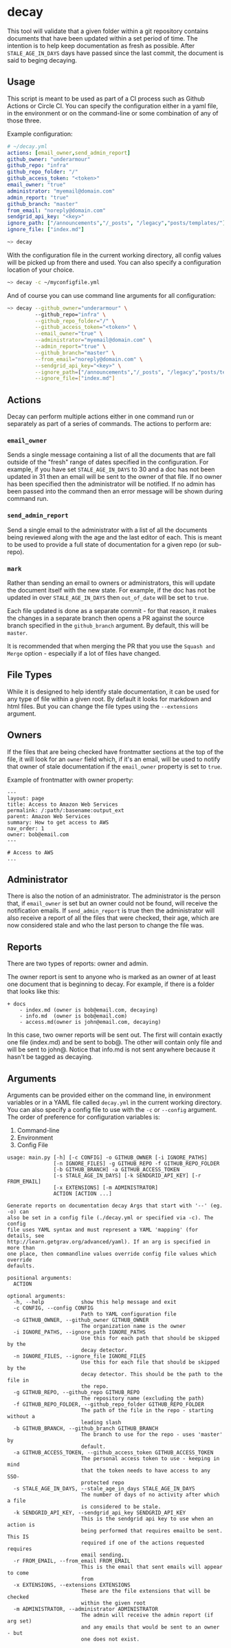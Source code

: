 # decay
This tool will validate that a given folder within a git repository contains documents that have been updated within a set period of time. The intention is to help keep documentation as fresh as possible.  After `STALE_AGE_IN_DAYS` days have passed since the last commit, the document is said to beging decaying.    

## Usage
This script is meant to be used as part of a CI process such as Github Actions or Circle CI.  You can specify the configuration either in a yaml file, in the environment or on the command-line or some combination of any of those three.    

Example configuration:

```yaml
# ~/decay.yml
actions: [email_owner,send_admin_report]
github_owner: "underarmour"
github_repo: "infra"
github_repo_folder: "/"
github_access_token: "<token>"
email_owner: "true"
administrator: "myemail@domain.com"
admin_report: "true"
github_branch: "master"
from_email: "noreply@domain.com"
sendgrid_api_key: "<key>"
ignore_path: ["/announcements","/_posts", "/legacy","posts/templates/"]
ignore_file: ["index.md"]
```
```bash
~> decay 
```

With the configuration file in the current working directory, all config values will be picked up from there and used.  You can
also specify a configuration location of your choice.

```bash
~> decay -c ~/myconfigfile.yml
```

And of course you can use command line arguments for all configuration:

```bash
~> decay --github_owner="underarmour" \ 
         --github_repo="infra" \
         --github_repo_folder="/" \
         --github_access_token="<token>" \
         --email_owner="true" \
         --administrator="myemail@domain.com" \
         --admin_report="true" \
         --github_branch="master" \
         --from_email="noreply@domain.com" \
         --sendgrid_api_key="<key>" \
         --ignore_path=["/announcements","/_posts", "/legacy","posts/templates/"] \
         --ignore_file=["index.md"] 
```

## Actions

Decay can perform multiple actions either in one command run or separately as part of a series of commands. The actions to perform are:

### `email_owner`
Sends a single message containing a list of all the documents that are fall outside of the "fresh" range of dates specified in the configuration.  For example, if you have set `STALE_AGE_IN_DAYS` to 30 and a doc has not been updated in 31 then an email will be sent to the owner of that file.  If no owner has been specified then the administrator will be notified. If no admin has been passed into the command then an error message will be shown during command run.

### `send_admin_report`
Send a single email to the administrator with a list of all the documents being reviewed along with the age and the last editor of each.  This is meant to be used to provide a full state of documentation for a given repo (or sub-repo).

### `mark`
Rather than sending an email to owners or administrators, this will update the document itself with the new state.  For example, if the doc has not be updated in over `STALE_AGE_IN_DAYS` then `out_of_date` will be set to `true`.  

Each file updated is done as a separate commit - for that reason, it makes the changes in a separate branch then opens a PR against the source branch specified in the `github_branch` argument.  By default, this will be `master`.  

It is recommended that when merging the PR that you use the `Squash and Merge` option - especially if a lot of files have changed.

## File Types
While it is designed to help identify stale documentation, it can be used for any type of file within a given root. By default it looks for markdown and html files.  But you can change the file types using the `--extensions` argument.  

## Owners
If the files that are being checked have frontmatter sections at the top of the file, it will look for an `owner` field which, if it's an email, will be used to notify that owner of stale documentation if the `email_owner` property is set to `true`.  

Example of frontmatter with owner property:
```
---
layout: page
title: Access to Amazon Web Services
permalink: /:path/:basename:output_ext
parent: Amazon Web Services
summary: How to get access to AWS
nav_order: 1
owner: bob@email.com
---

# Access to AWS
...

```

## Administrator
There is also the notion of an administrator.  The administrator is the person that, if `email_owner` is set but an owner could not be found, will receive the notification emails.  If `send_admin_report` is true then the administrator will also receive a report of all the files that were checked, their age, which are now considered stale and who the last person to change the file was.

## Reports
There are two types of reports: owner and admin.  

The owner report is sent to anyone who is marked as an owner of at least one document that is beginning to decay.  For example, if there is a folder that looks like this:

```
+ docs
    - index.md (owner is bob@email.com, decaying)
    - info.md  (owner is bob@email.com)
    - access.md(owner is john@email.com, decaying)
```

In this case, two owner reports will be sent out.  The first will contain exactly one file (index.md) and be sent to bob@.  The other will contain only file and will be sent to john@.  Notice that info.md is not sent anywhere because it hasn't be tagged as decaying. 


  
## Arguments

Arguments can be provided either on the command line, in environment variables or in a YAML file called `decay.yml` in the current working directory.  You can also specify a config file to use with the `-c` or `--config` argument.  The order of preference for configuration variables is:

1. Command-line
2. Environment
3. Config File

```
usage: main.py [-h] [-c CONFIG] -o GITHUB_OWNER [-i IGNORE_PATHS]
               [-n IGNORE_FILES] -g GITHUB_REPO -f GITHUB_REPO_FOLDER
               [-b GITHUB_BRANCH] -a GITHUB_ACCESS_TOKEN
               [-s STALE_AGE_IN_DAYS] [-k SENDGRID_API_KEY] [-r FROM_EMAIL]
               [-x EXTENSIONS] [-m ADMINISTRATOR]
               ACTION [ACTION ...]

Generate reports on documentation decay Args that start with '--' (eg. -o) can
also be set in a config file (./decay.yml or specified via -c). The config
file uses YAML syntax and must represent a YAML 'mapping' (for details, see
http://learn.getgrav.org/advanced/yaml). If an arg is specified in more than
one place, then commandline values override config file values which override
defaults.

positional arguments:
  ACTION

optional arguments:
  -h, --help            show this help message and exit
  -c CONFIG, --config CONFIG
                        Path to YAML configuration file
  -o GITHUB_OWNER, --github_owner GITHUB_OWNER
                        The organization name is the owner
  -i IGNORE_PATHS, --ignore_path IGNORE_PATHS
                        Use this for each path that should be skipped by the
                        decay detector.
  -n IGNORE_FILES, --ignore_file IGNORE_FILES
                        Use this for each file that should be skipped by the
                        decay detector. This should be the path to the file in
                        the repo.
  -g GITHUB_REPO, --github_repo GITHUB_REPO
                        The repository name (excluding the path)
  -f GITHUB_REPO_FOLDER, --github_repo_folder GITHUB_REPO_FOLDER
                        The path of the file in the repo - starting without a
                        leading slash
  -b GITHUB_BRANCH, --github_branch GITHUB_BRANCH
                        The branch to use for the repo - uses 'master' by
                        default.
  -a GITHUB_ACCESS_TOKEN, --github_access_token GITHUB_ACCESS_TOKEN
                        The personal access token to use - keeping in mind
                        that the token needs to have access to any SSO-
                        protected repo
  -s STALE_AGE_IN_DAYS, --stale_age_in_days STALE_AGE_IN_DAYS
                        The number of days of no activity after which a file
                        is considered to be stale.
  -k SENDGRID_API_KEY, --sendgrid_api_key SENDGRID_API_KEY
                        This is the sendgrid api key to use when an action is
                        being performed that requires emailto be sent. This IS
                        required if one of the actions requested requires
                        email sending.
  -r FROM_EMAIL, --from_email FROM_EMAIL
                        This is the email that sent emails will appear to come
                        from
  -x EXTENSIONS, --extensions EXTENSIONS
                        These are the file extensions that will be checked
                        within the given root
  -m ADMINISTRATOR, --administrator ADMINISTRATOR
                        The admin will receive the admin report (if arg set)
                        and any emails that would be sent to an owner - but
                        one does not exist.
```

